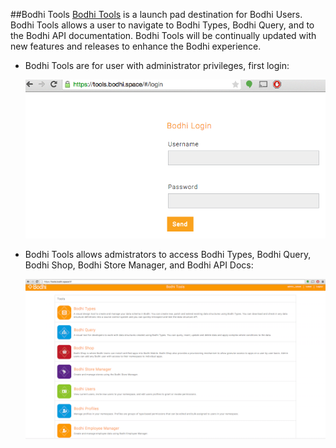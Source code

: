 ##Bodhi Tools
[Bodhi Tools](https://tools.bodhi.space/) is a launch pad destination for Bodhi Users. Bodhi Tools allows a user to navigate to Bodhi Types, Bodhi Query, and to the Bodhi API documentation. Bodhi Tools will be continually updated with new features and releases to enhance the Bodhi experience.

- Bodhi Tools are for user with administrator privileges, first login:

	![Tools_login](/images/Tools_login.png?raw=true "")
- Bodhi Tools allows admistrators to access Bodhi Types, Bodhi Query, Bodhi Shop, Bodhi Store Manager, and Bodhi API Docs:

	![Tools_1](/images/Tools_1.png?raw=true "")

